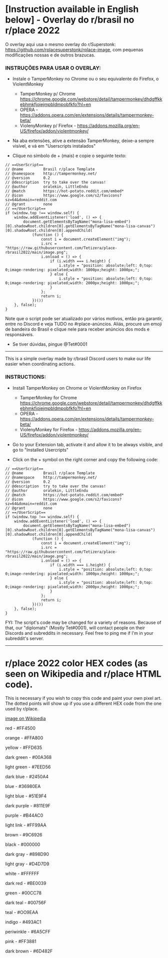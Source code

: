 # [Instruction available in English below] - Overlay do r/brasil no r/place 2022

O overlay aqui usa o mesmo overlay do r/Superstonk: https://github.com/rplacesuperstonk/rplace-image, com pequenas modificações nossas e de outros brazucas.

### INSTRUÇÕES PARA USAR O OVERLAY:

- Instale o TamperMonkey no Chrome ou o seu equivalente do Firefox, o ViolentMonkey
  - TamperMonkey p/ Chrome https://chrome.google.com/webstore/detail/tampermonkey/dhdgffkkebhmkfjojejmpbldmpobfkfo?hl=en
  - OPERA - https://addons.opera.com/en/extensions/details/tampermonkey-beta/
  - ViolenyMonkey p/ Firefox - https://addons.mozilla.org/en-US/firefox/addon/violentmonkey/

- Na aba extensões, ative a extensão TamperMonkey, deixe-a sempre visível, e vá em "Userscripts instalados"

- Clique no símbolo de + (mais) e copie o seguinte texto:

```
// ==UserScript==
// @name         Brasil r/place Template
// @namespace    http://tampermonkey.net/
// @version      0.2
// @description  try to take over the canvas!
// @author       oralekin, LittleEndu
// @match        https://hot-potato.reddit.com/embed*
// @icon         https://www.google.com/s2/favicons?sz=64&domain=reddit.com
// @grant        none
// ==/UserScript==
if (window.top !== window.self) {
    window.addEventListener('load', () => {
        document.getElementsByTagName("mona-lisa-embed")[0].shadowRoot.children[0].getElementsByTagName("mona-lisa-canvas")[0].shadowRoot.children[0].appendChild(
            (function () {
                const i = document.createElement("img");
                i.src = "https://raw.githubusercontent.com/Tetizera/place-rbrasil2022/main/image.png";
                i.onload = () => {
                    if (i.width === i.height) {
                        i.style = "position: absolute;left: 0;top: 0;image-rendering: pixelated;width: 1000px;height: 1000px;";
                    } else {
                        i.style = "position: absolute;left: 0;top: 0;image-rendering: pixelated;width: 2000px;height: 1000px;";
                    }
                };
                return i;
            })())
    }, false);
}
```
Note que o script pode ser atualizado por vários motivos, então pra garantir, entre no Discord e veja TUDO no #rplace-anúncios. Aliás, procure um emoji de bandeira do Brasil e clique nele para receber anúncios dos mods e responsáveis.

- Se tiver dúvidas, pingue @Tet#0001

---

This is a simple overlay made by r/brasil Discord users to make our life easier when coordinating actions.

### INSTRUCTIONS:

- Install TamperMonkey on Chrome or ViolentMonkey on Firefox
  - TamperMonkey for Chrome https://chrome.google.com/webstore/detail/tampermonkey/dhdgffkkebhmkfjojejmpbldmpobfkfo?hl=en
  - OPERA - https://addons.opera.com/en/extensions/details/tampermonkey-beta/
  - ViolenyMonkey for Firefox - https://addons.mozilla.org/en-US/firefox/addon/violentmonkey/

- Go to your Extension tab, activate it and allow it to be always visible, and go to "Installed Usercripts"

- Click on the + symbol on the right corner and copy the following code:

```
// ==UserScript==
// @name         Brasil r/place Template
// @namespace    http://tampermonkey.net/
// @version      0.2
// @description  try to take over the canvas!
// @author       oralekin, LittleEndu
// @match        https://hot-potato.reddit.com/embed*
// @icon         https://www.google.com/s2/favicons?sz=64&domain=reddit.com
// @grant        none
// ==/UserScript==
if (window.top !== window.self) {
    window.addEventListener('load', () => {
        document.getElementsByTagName("mona-lisa-embed")[0].shadowRoot.children[0].getElementsByTagName("mona-lisa-canvas")[0].shadowRoot.children[0].appendChild(
            (function () {
                const i = document.createElement("img");
                i.src = "https://raw.githubusercontent.com/Tetizera/place-rbrasil2022/main/image.png";
                i.onload = () => {
                    if (i.width === i.height) {
                        i.style = "position: absolute;left: 0;top: 0;image-rendering: pixelated;width: 1000px;height: 1000px;";
                    } else {
                        i.style = "position: absolute;left: 0;top: 0;image-rendering: pixelated;width: 2000px;height: 1000px;";
                    }
                };
                return i;
            })())
    }, false);
}
```

FYI: The script's code may be changed for a variety of reasons. Because of that, our "diplomats" (Mostly Tet#0001), will contact people on their Discords and subreddits in necessary. Feel free to ping me if I'm in your subreddit's server.


---

# r/place 2022 color HEX codes (as seen on Wikipedia and r/place HTML code).

This is necessary if you wish to copy this code and paint your own pixel art. The dotted points will show up if you use a different HEX code from the one used by r/place.

[image on Wikipedia](https://upload.wikimedia.org/wikipedia/commons/thumb/4/49/Place_2022_swatches.svg/662px-Place_2022_swatches.svg.png)

red - #FF4500

orange - #FFA800

yellow - #FFD635

dark green - #00A368

light green - #7EED56

dark blue - #2450A4

blue - #36980EA

light blue - #51E9F4

dark purple - #811E9F

purple - #B44AC0

light link - #FF99AA

brown - #9C6926

black - #000000

dark gray - #898D90

light gray - #D4D7D9

white - #FFFFFF

dark red - #BE0039

green - #00CC78

dark teal - #00756F

teal - #OO9EAA

indigo - #493AC1

periwinkle - #6A5CFF

pink - #FF3881

dark brown - #6D482F
